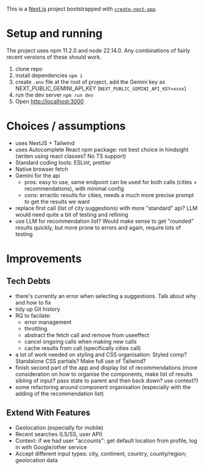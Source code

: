 This is a [Next.js](https://nextjs.org) project bootstrapped with [`create-next-app`](https://nextjs.org/docs/app/api-reference/cli/create-next-app).

# Setup and running

The project uses npm 11.2.0 and node 22.14.0. Any combinations of fairly recent versions of these should work.

1. clone repo
2. install dependencies `npm i`
3. create `.env` file at the root of project, add the Gemini key as NEXT_PUBLIC_GEMINI_API_KEY (`NEXT_PUBLIC_GEMINI_API_KEY=xxxx`)
4. run the dev server `npm run dev`
5. Open [http://localhost:3000](http://localhost:3000)

# Choices / assumptions

- uses NextJS + Tailwind
- uses Autocomplete React npm package: not best choice in hindsight (writen using react classes? No TS support)
- Standard coding tools: ESLint, prettier
- Native browser fetch
- Gemini for the api
  - pros: easy to use, same endpoint can be used for both calls (cities + recommendations), with minimal config
  - cons: erractic results for cities, needs a much more precise prompt to get the results we want
- replace first call (list of city suggestions) with more "standard" api? LLM would need quite a bit of testing and refining
- use LLM for recommendation list? Would make sense to get "rounded" results quickly, but more prone to errors and again, require lots of testing

# Improvements

## Tech Debts

- there's currently an error when selecting a suggestions. Talk about why and how to fix
- tidy up Git history
- RQ to facilate:
  - error management
  - throttling
  - abstract the fetch call and remove from useeffect
  - cancel ongoing calls when making new calls
  - cache results from call (specifically cities call)
- a lot of work needed on styling and CSS organisation: Styled comp? Standalone CSS partials? Make full use of Tailwind?
- finish second part of the app and display list of recommendations (more consideration on how to organise the components, make list of results sibling of input? pass state to parent and then back down? use context?)
- some refactoring around component organisation (especially with the adding of the recommendation list)

## Extend With Features

- Geolocation (especially for mobile)
- Recent searches (LS/SS, user API)
- Context: if we had user "accounts": get default location from profile, log in with Google/other service
- Accept different input types: city, continent, country, county/region; geolocation data
